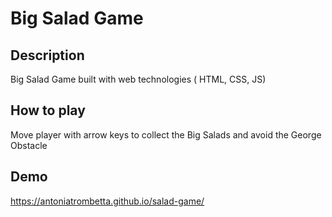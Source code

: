 # Big Salad Game 

## Description 

Big Salad Game built with web technologies ( HTML, CSS, JS)

## How to play 

Move player with arrow keys to collect the Big Salads and avoid the George Obstacle

## Demo 

https://antoniatrombetta.github.io/salad-game/
